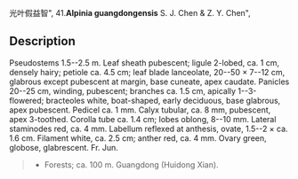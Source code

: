 光叶假益智",
41.**Alpinia guangdongensis** S. J. Chen & Z. Y. Chen",

## Description
Pseudostems 1.5--2.5 m. Leaf sheath pubescent; ligule 2-lobed, ca. 1 cm, densely hairy; petiole ca. 4.5 cm; leaf blade lanceolate, 20--50 × 7--12 cm, glabrous except pubescent at margin, base cuneate, apex caudate. Panicles 20--25 cm, winding, pubescent; branches ca. 1.5 cm, apically 1--3-flowered; bracteoles white, boat-shaped, early deciduous, base glabrous, apex pubescent. Pedicel ca. 1 mm. Calyx tubular, ca. 8 mm, pubescent, apex 3-toothed. Corolla tube ca. 1.4 cm; lobes oblong, 8--10 mm. Lateral staminodes red, ca. 4 mm. Labellum reflexed at anthesis, ovate, 1.5--2 × ca. 1.6 cm. Filament white, ca. 2.5 cm; anther red, ca. 4 mm. Ovary green, globose, glabrescent. Fr. Jun.

> * Forests; ca. 100 m. Guangdong (Huidong Xian).
